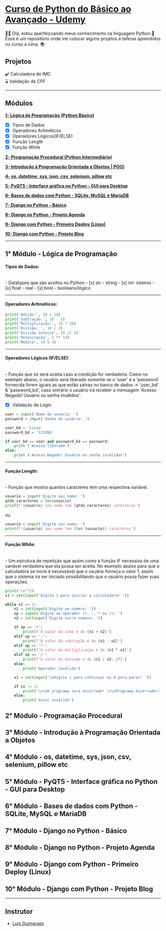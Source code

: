 # [Curso de Python do Básico ao Avançado - Udemy](https://www.udemy.com/course/python-3-do-zero-ao-avancado/)

👋🏽 Olá, estou aperfeiçoando meus conhecimento na linguagem Python.🐍 <br>
Esse é um repositório onde irei colocar alguns projetos e taferas aprendidos no curso a cima. 📚

## Projetos
✔️ Calculadora de IMC
<br>
⌛️ Validação de CPF

_____________________

## Módulos
**[1- Lógica de Programação (Python Básico)](https://github.com/luchenrique/Python-Udemy#1-m%C3%B3dulo---l%C3%B3gica-de-programa%C3%A7%C3%A3o)**
- [x] Tipos de Dados
- [x] Operadores Aritméticos
- [x] Operadores Lógicos(IF/ELSE)
- [x] Função Length
- [x] Função While

**[2- Programação Procedural (Python Intermediário)](https://github.com/luchenrique/Python-Udemy#2-m%C3%B3dulo---programa%C3%A7%C3%A3o-procedural)**

**[3- Introdução à Programação Orientada a Objetos | POO)](https://github.com/luchenrique/Python-Udemy#3-m%C3%B3dulo---introdu%C3%A7%C3%A3o-%C3%A0-programa%C3%A7%C3%A3o-orientada-a-objetos)**

**[4- os, datetime, sys, json, csv, selenium, pillow etc](https://github.com/luchenrique/Python-Udemy#4-m%C3%B3dulo---os-datetime-sys-json-csv-selenium-pillow-etc)**

**[5- PyQT5 - Interface gráfica no Python - GUI para Desktop](https://github.com/luchenrique/Python-Udemy#5-m%C3%B3dulo---pyqt5---interface-gr%C3%A1fica-no-python---gui-para-desktop)**

**[6- Bases de dados com Python - SQLite, MySQL e MariaDB](https://github.com/luchenrique/Python-Udemy#6-m%C3%B3dulo---bases-de-dados-com-python---sqlite-mysql-e-mariadb)**

**[7- Django no Python - Básico](https://github.com/luchenrique/Python-Udemy#7-m%C3%B3dulo---django-no-python---b%C3%A1sico)**

**[8- Django no Python - Projeto Agenda](https://github.com/luchenrique/Python-Udemy#8-m%C3%B3dulo---django-no-python---projeto-agenda)**

**[9- Django com Python - Primeiro Deploy (Linux)](https://github.com/luchenrique/Python-Udemy#9-m%C3%B3dulo---django-com-python---primeiro-deploy-linux)**

**[10- Django com Python - Projeto Blog](https://github.com/luchenrique/Python-Udemy#10-m%C3%B3dulo---django-com-python---projeto-blog)**


_____________________

## 1° Módulo - Lógica de Programação

#### Tipos de Dados:
<br>
- Datatypes que são aceitos no Python
- [x] str - string 
- [x] int- inteiros 
- [x] float - real
- [x] bool - booleano/lógico

_____________________

#### Operadores Aritméticos:

```python
print('Adição:', 10 + 10)  
print('Subtração:', 10 - 5)  
print('Multiplicação:', 10 * 10)  
print('Divisão: ', 10 / 2)
print('Divisão inteira', 10 // 3)
print('Potenciação', 2 ** 10)
print('Módulo', 10 % 3)
```
_____________________

#### Operadores Lógicos (IF/ELSE):
<br>
- Função que só será aceita caso a condição for verdadeira. Como no exemplo abaixo, o usuário será liberado somente se
o 'user' e a 'password' fornecida forem iguais as que estão salvas no banco de dados -> 'user_bd' & 'password_bd', caso ontrário o usuário irá receber a mensagem 'Acesso Negado! Usuário ou senha inválidos'.

- [x] Validação de Login

```python
user = input('Nome do usuário: ')
password = input('Senha do usuário: ')

user_bd = 'Lucas'
password_bd = '123456'

if user_bd == user and password_bd == password:
    print ('Acesso liberado')
else:
    print ('Acesso Negado! Usuário ou senha inválidos')
```

_____________________

#### Função Length:
<br>
- Função que mostra quantos caracteres tem uma respectiva variável.

```python
usuario = input('Digite seu nome: ')
qtde_caracteres = len(usuario)
print(f'{usuario} sou nome tem {qtde_caracteres} caracteres')
```
ou
```python
usuario = input('Digite seu nome: ')
print(f'{usuario} sou nome tem {len (usuario)} caracteres')
```

_____________________

#### Função While:
<br>
- Um estrutura de repetição que assim como a função IF necessiva de uma variável verdadeira que ela possa ser aceita.
No exemplo abaixo para que a calculadora se inicie é necessável que o usuário forneça o valor 1, assim que o sistema irá ser iniciado possibilitando que o usuário possa fazer suas operações.

```python
print('\n'*2)
x1 = int(input('Digite 1 para iniciar a calculadora! '))

while x1 == 1:
    n1 = int(input('Digite um número: '))
    op = input('Digite um operador (+, -, * ou /): ')
    n2 = int(input('Digite outro número: '))

    if op == '+':
        print(f'O valor da soma é de {n1 + n2}')
    elif op == '-':
        print(f'O valor da subtração é de {n1 - n2}')
    elif op == '*':
        print(f'O valor da multiplicação é de {n1 * n2}')
    elif op == '/':
        print(f'O valor da divisão é de {n1 / n2:.2f}')
    else:
        print('Operador inválido')

    x1 = int(input('\nDigite 1 para continuar ou 0 para parar! '))

    if x1 != 1:
        print('\n\nO programa será encerrado! \n\nPrograma Encerrado!!')
    else:
        print('Valor inválido')
```

## 2° Módulo - Programação Procedural

## 3° Módulo - Introdução à Programação Orientada a Objetos

## 4° Módulo - os, datetime, sys, json, csv, selenium, pillow etc

## 5° Módulo - PyQT5 - Interface gráfica no Python - GUI para Desktop

## 6° Módulo - Bases de dados com Python - SQLite, MySQL e MariaDB

## 7° Módulo - Django no Python - Básico

## 8° Módulo - Django no Python - Projeto Agenda

## 9° Módulo - Django com Python - Primeiro Deploy (Linux)

## 10° Módulo - Django com Python - Projeto Blog

_____________________

## Instrutor

- [Luis Guimaraes](https://www.linkedin.com/in/luisguima/)
